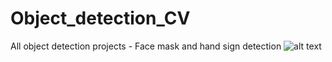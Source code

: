 # Object_detection_CV
All object detection projects - Face mask and hand sign detection
![alt text](https://github.com/rajuzumaki2207/Object_detection_CV/blob/master/video.gif)
